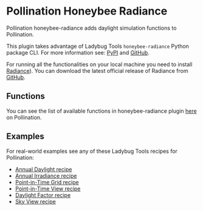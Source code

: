 # Pollination Honeybee Radiance

Pollination honeybee-radiance adds daylight simulation functions to Pollination.

This plugin takes advantage of Ladybug Tools `honeybee-radiance` Python package CLI.
For more information see: [PyPI](https://pypi.org/project/honeybee-radiance/) and
[GitHub](https://github.com/ladybug-tools/honeybee-radiance).

For running all the functionalities on your local machine you need to install
[Radiance](https://www.radiance-online.org/)). You can download the latest official
release of Radiance from
[GitHub](https://github.com/LBNL-ETA/Radiance/releases/tag/012cb178).

## Functions

You can see the list of available functions in honeybee-radiance plugin
[here](https://app.pollination.cloud/plugins/ladybug-tools/honeybee-radiance)
on Pollination.

## Examples

For real-world examples see any of these Ladybug Tools recipes for Pollination:

- [Annual Daylight recipe](https://github.com/pollination/annual-daylight)
- [Annual Irradiance recipe](https://github.com/pollination/annual-irradiance)
- [Point-in-Time Grid recipe](https://github.com/pollination/point-in-time-grid)
- [Point-in-Time View recipe](https://github.com/pollination/point-in-time-view)
- [Daylight Factor recipe](https://github.com/pollination/daylight-factor)
- [Sky View recipe](https://github.com/pollination/sky-view)
